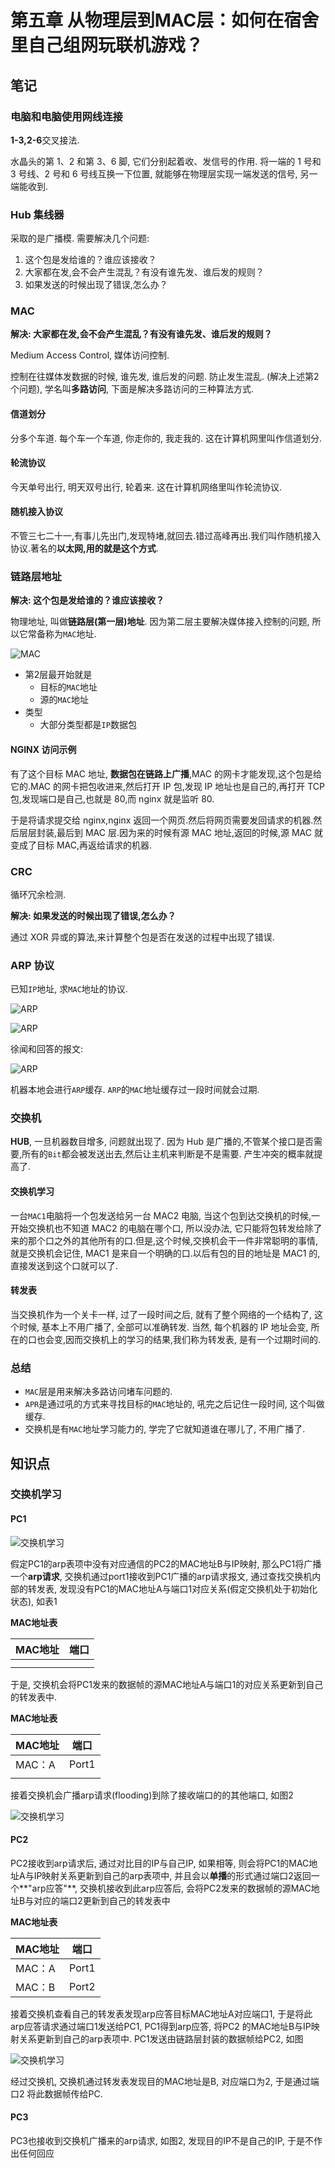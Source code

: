 # 第五章 从物理层到MAC层：如何在宿舍里自己组网玩联机游戏？

## 笔记

### 电脑和电脑使用网线连接

**1-3,2-6**交叉接法.

水晶头的第 1、2 和第 3、6 脚, 它们分别起着收、发信号的作用. 将一端的 1 号和 3 号线、2 号和 6 号线互换一下位置, 就能够在物理层实现一端发送的信号, 另一端能收到.

### Hub 集线器

采取的是广播模. 需要解决几个问题:

1. 这个包是发给谁的？谁应该接收？
2. 大家都在发,会不会产生混乱？有没有谁先发、谁后发的规则？
3. 如果发送的时候出现了错误,怎么办？

### MAC

**解决: 大家都在发,会不会产生混乱？有没有谁先发、谁后发的规则？**

Medium Access Control, 媒体访问控制.

控制在往媒体发数据的时候, 谁先发, 谁后发的问题. 防止发生混乱. (解决上述第2个问题), 学名叫**多路访问**, 下面是解决多路访问的三种算法方式.

#### 信道划分

分多个车道. 每个车一个车道, 你走你的, 我走我的. 这在计算机网里叫作信道划分.

#### 轮流协议

今天单号出行, 明天双号出行, 轮着来. 这在计算机网络里叫作轮流协议.

#### 随机接入协议

不管三七二十一,有事儿先出门,发现特堵,就回去.错过高峰再出.我们叫作随机接入协议.著名的**以太网,用的就是这个方式**.

### 链路层地址

**解决: 这个包是发给谁的？谁应该接收？**

物理地址, 叫做**链路层(第一层)地址**. 因为第二层主要解决媒体接入控制的问题, 所以它常备称为`MAC`地址.

![MAC](./img/05_01.jpg)

* 第2层最开始就是
	* 目标的`MAC`地址
	* 源的`MAC`地址
* 类型
	* 大部分类型都是`IP`数据包

#### NGINX 访问示例

有了这个目标 MAC 地址, **数据包在链路上广播**,MAC 的网卡才能发现,这个包是给它的.MAC 的网卡把包收进来,然后打开 IP 包,发现 IP 地址也是自己的,再打开 TCP 包,发现端口是自己,也就是 80,而 nginx 就是监听 80.

于是将请求提交给 nginx,nginx 返回一个网页.然后将网页需要发回请求的机器.然后层层封装,最后到 MAC 层.因为来的时候有源 MAC 地址,返回的时候,源 MAC 就变成了目标 MAC,再返给请求的机器.

### CRC

循环冗余检测.

**解决: 如果发送的时候出现了错误,怎么办？**

通过 XOR 异或的算法,来计算整个包是否在发送的过程中出现了错误.

### ARP 协议

已知`IP`地址, 求`MAC`地址的协议.

![ARP](./img/05_02.jpg)

![ARP](./img/05_03.jpg)

徐闻和回答的报文:

![ARP](./img/05_04.jpg)

机器本地会进行`ARP`缓存. `ARP`的`MAC`地址缓存过一段时间就会过期.

### 交换机

**HUB**, 一旦机器数目增多, 问题就出现了. 因为 Hub 是广播的,不管某个接口是否需要,所有的`Bit`都会被发送出去,然后让主机来判断是不是需要. 产生冲突的概率就提高了. 

#### 交换机学习

一台`MAC1`电脑将一个包发送给另一台 MAC2 电脑, 当这个包到达交换机的时候,一开始交换机也不知道 MAC2 的电脑在哪个口, 所以没办法, 它只能将包转发给除了来的那个口之外的其他所有的口.但是,这个时候,交换机会干一件非常聪明的事情,就是交换机会记住, MAC1 是来自一个明确的口.以后有包的目的地址是 MAC1 的, 直接发送到这个口就可以了.

#### 转发表

当交换机作为一个关卡一样, 过了一段时间之后, 就有了整个网络的一个结构了, 这个时候, 基本上不用广播了, 全部可以准确转发. 当然, 每个机器的 IP 地址会变, 所在的口也会变,因而交换机上的学习的结果,我们称为转发表, 是有一个过期时间的.

### 总结

* `MAC`层是用来解决多路访问堵车问题的.
* `APR`是通过吼的方式来寻找目标的`MAC`地址的, 吼完之后记住一段时间, 这个叫做缓存.
* 交换机是有`MAC`地址学习能力的, 学完了它就知道谁在哪儿了, 不用广播了.


## 知识点

### 交换机学习

#### PC1

![交换机学习](./img/05_05.png)

假定PC1的arp表项中没有对应通信的PC2的MAC地址B与IP映射, 那么PC1将广播一个**arp请求**, 交换机通过port1接收到PC1广播的arp请求报文, 通过查找交换机内部的转发表, 发现没有PC1的MAC地址A与端口1对应关系(假定交换机处于初始化状态), 如表1

**MAC地址表**

MAC地址  	  | 端口
------------- | -------------
  			  | 
              | 
              
于是, 交换机会将PC1发来的数据帧的源MAC地址A与端口1的对应关系更新到自己的转发表中.

**MAC地址表**

MAC地址  	  | 端口
------------- | -------------
 MAC：A 		   | Port1
              | 

接着交换机会广播arp请求(flooding)到除了接收端口的的其他端口, 如图2

![交换机学习](./img/05_06.png)

#### PC2

PC2接收到arp请求后, 通过对比目的IP与自己IP, 如果相等, 则会将PC1的MAC地址A与IP映射关系更新到自己的arp表项中, 并且会以**单播**的形式通过端口2返回一个**"arp应答"**, 交换机接收到此arp应答后, 会将PC2发来的数据帧的源MAC地址B与对应的端口2更新到自己的转发表中

**MAC地址表**

MAC地址  	  | 端口
------------- | -------------
MAC：A 		   | Port1
MAC：B         | Port2

接着交换机查看自己的转发表发现arp应答目标MAC地址A对应端口1, 于是将此arp应答请求通过端口1发送给PC1, PC1得到arp应答, 将PC2 的MAC地址B与IP映射关系更新到自己的arp表项中. PC1发送由链路层封装的数据帧给PC2, 如图

![交换机学习](./img/05_07.png)

经过交换机, 交换机通过转发表发现目的MAC地址是B, 对应端口为2, 于是通过端口2 将此数据帧传给PC.

#### PC3

PC3也接收到交换机广播来的arp请求, 如图2, 发现目的IP不是自己的IP, 于是不作出任何回应